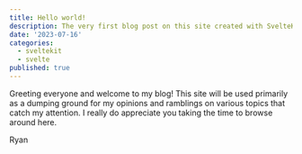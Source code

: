 ```yaml
---
title: Hello world!
description: The very first blog post on this site created with SvelteKit.
date: '2023-07-16'
categories:
  - sveltekit
  - svelte
published: true
---
```


Greeting everyone and welcome to my blog! This site will be used primarily as a dumping ground for my opinions and ramblings on various topics that catch my attention. I really do appreciate you taking the time to browse around here.

Ryan